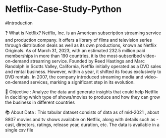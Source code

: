 # Netflix-Case-Study-Python

#Introduction
 
❓ What is Netflix? Netflix, Inc. is an American subscription streaming service and production company. It offers a library of films and television series through distribution deals as well as its own productions, known as Netflix Originals. As of March 31, 2023, with an estimated 232.5 million paid memberships in more than 190 countries, it is the most-subscribed video-on-demand streaming service. Founded by Reed Hastings and Marc Randolph in Scotts Valley, California, Netflix initially operated as a DVD sales and rental business. However, within a year, it shifted its focus exclusively to DVD rentals. In 2007, the company introduced streaming media and video-on-demand services, marking a significant step in its evolution.

🎯 Objective : Analyze the data and generate insights that could help Netflix in deciding which type of shows/movies to produce and how they can grow the business in different countries 

📚 About Data : This tabular dataset consists of data as of mid-2021 , about 8807 movies and tv shows available on Netflix, along with details such as - cast, directors, ratings, release year, duration, etc. The data is available in a single csv file
